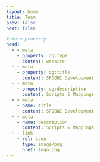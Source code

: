 ```yaml
---
layout: home
title: Team
prev: false
next: false

# Meta property
head:
  - - meta
    - property: og:type
      content: website
  - - meta
    - property: og:title
      content: SPOONI Development
  - - meta
    - property: og:description
      content: Scripts & Mappings
  - - meta
    - name: title
      content: SPOONI Development
  - - meta
    - name: description
      content: Scripts & Mappings
  - - link
    - rel: icon
      type: image/png
      href: logo.png
---
```


<script setup>
import {
  VPTeamPage,
  VPTeamPageTitle,
  VPTeamMembers,
  VPTeamPageSection
} from 'vitepress/theme'

const director = [
    {
        avatar: 'https://cdn.discordapp.com/avatars/271688304674471937/e29d97d1eb733dbbb3040671d09e8be1.webp?size=128',
        name: 'Elitefighter',
        title: 'Founder',
        links: [
            { icon: 'github', link: 'https://github.com/Masterspooni' },
            { icon: 'discord', link: 'https://discordapp.com/users/271688304674471937/' },
        ]
    },
]

const supervisor = [
    {
        avatar: 'https://cdn.discordapp.com/avatars/478599137563115520/49f8783229956455cc764198834e711d.webp?size=128',
        name: 'FINN',
        title: 'Lead Mapper',
        links: [
            { icon: 'discord', link: 'https://discordapp.com/users/478599137563115520/' },
        ]
    },
]

const artist = [
    {
        avatar: 'https://cdn.discordapp.com/avatars/540860975218163724/d6f5541116792884ee7a3aeee462e450.webp?size=128',
        name: 'Arthur Mottergan',
        title: 'Lead 3D Artist',
        links: [
            { icon: 'github', link: 'https://github.com/Simastrix' },
            { icon: 'discord', link: 'https://discordapp.com/users/540860975218163724/' },
        ]
    },
    
    {
        avatar: 'https://cdn.discordapp.com/avatars/1033065913219555358/70f51bdc031fc05a47f6bfb428af89e4.webp?size==128',
        name: 'Howard',
        title: '3D Artist',
        links: [
            { icon: 'discord', link: 'https://discordapp.com/users/1033065913219555358/' },
        ]
    },
    {
        avatar: 'https://cdn.discordapp.com/avatars/335141940561575936/9f67e8070eabc252309b4a51b52f4784.webp?size=128',
        name: 'CoralStar',
        title: 'Junior 3D Artist',
        links: [
            { icon: 'discord', link: 'https://discordapp.com/users/335141940561575936/' },
        ]
    },
]

const developer = [
    {
        avatar: 'https://cdn.discordapp.com/avatars/549911000976195590/94bdab75a18e8191e71478bcc86e414d.webp?size=128',
        name: 'Emotion',
        title: 'Developer',
        links: [
            { icon: 'github', link: 'https://github.com/Emotion06' },
            { icon: 'discord', link: 'https://discordapp.com/users/549911000976195590/' },
        ]
    },
    {
        avatar: 'https://cdn.discordapp.com/avatars/352854698660724738/97f4a19413d024afb72a37aedf1c190d.webp?size=128',
        name: 'DrShwaggins',
        title: 'Developer',
        links: [
            { icon: 'discord', link: 'https://discordapp.com/users/352854698660724738/' },
        ]
    },
    {
        avatar: 'user.png',
        name: 'LeFruJohn',
        title: 'Developer',
        links: [
            { icon: 'discord', link: 'https://discordapp.com/users/893217081900802101/' },
        ]
    },
]

const mapper = [
    {
        avatar: 'https://cdn.discordapp.com/avatars/331861578842636301/d6afea1b6c57dfbf6f4dbbea1d4315b0.webp?size=128',
        name: 'Alina',
        title: 'Mapper',
        links: [
            { icon: 'discord', link: 'https://discordapp.com/users/331861578842636301/' },
        ]
    },
    {
        avatar: 'https://cdn.discordapp.com/avatars/590183982885502998/3b1dd4aa81a2767e98c1f025253225c0.webp?size=128',
        name: 'Crossvok',
        title: 'Mapper',
        links: [
            { icon: 'discord', link: 'https://discordapp.com/users/590183982885502998/' },
        ]
    },
    {
        avatar: 'https://cdn.discordapp.com/avatars/548973605724225543/a_4234ebe024fe386d7a8b719aa0c508ea.webp?size=128',
        name: 'J.A.R.V.I.S.',
        title: 'Mapper',
        links: [
            { icon: 'discord', link: 'https://discordapp.com/users/548973605724225543/' },
        ]
    },
    {
        avatar: 'https://cdn.discordapp.com/avatars/355024108301582349/479399d419a00c8df8832406fac01aef.webp?size=128',
        name: 'Leesh',
        title: 'Mapper',
        links: [
            { icon: 'discord', link: 'https://discordapp.com/users/355024108301582349/' },
        ]
    },
    {
        avatar: 'https://cdn.discordapp.com/avatars/236592676449943552/26a62fc46a38af4eefbc4c76aec12b1d.webp?size=128',
        name: 'SkouJ',
        title: 'Mapper',
        links: [
            { icon: 'discord', link: 'https://discordapp.com/users/236592676449943552/' },
        ]
    },
    {
        avatar: 'https://cdn.discordapp.com/avatars/404260740275503105/fa698d2e1131311ff6f8b28f99fcef80.webp?size=128',
        name: 'Sprudeli',
        title: 'Mapper',
        links: [
            { icon: 'discord', link: 'https://discordapp.com/users/404260740275503105/' },
        ]
    },
    {
        avatar: 'https://cdn.discordapp.com/avatars/459014447881781248/a088de6c33db12dc5342258fc4e525c2.webp?size=128',
        name: 'Yeehaw Ren',
        title: 'Mapper',
        links: [
            { icon: 'discord', link: 'https://discordapp.com/users/459014447881781248/' },
        ]
    },
]

</script>

<VPTeamPage>
  <VPTeamPageTitle>
    <template #title>Our Team</template>
    <template #lead></template>
  </VPTeamPageTitle>

<VPTeamPageSection>
    <template #title>Director</template>
    <template #lead></template>
    <template #members>
     <VPTeamMembers size="medium" :members="director" />
    </template>
</VPTeamPageSection>

<VPTeamPageSection>
    <template #title>Supervisor</template>
    <template #lead></template>
    <template #members>
     <VPTeamMembers size="medium" :members="supervisor" />
    </template>
</VPTeamPageSection>

  <VPTeamPageSection>
    <template #title>3D Artists</template>
    <template #lead></template>
    <template #members>
     <VPTeamMembers size="medium" :members="artist" />
    </template>
  </VPTeamPageSection>

<VPTeamPageSection>
    <template #title>Developers</template>
    <template #lead></template>
    <template #members>
     <VPTeamMembers size="medium" :members="developer" />
    </template>
</VPTeamPageSection>

  <VPTeamPageSection>
    <template #title>Mappers</template>
    <template #lead></template>
    <template #members>
     <VPTeamMembers size="medium" :members="mapper" />
    </template>
  </VPTeamPageSection>
</VPTeamPage>